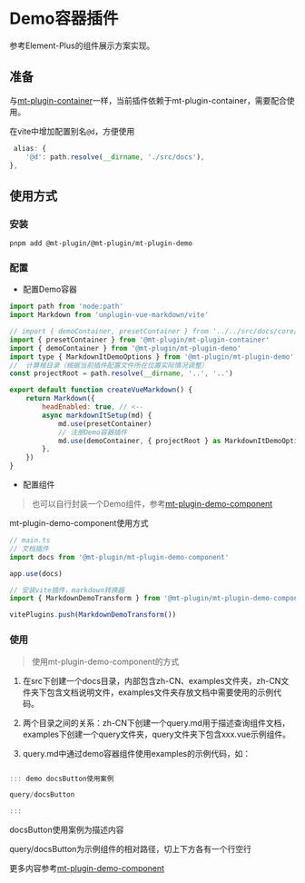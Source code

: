 # Demo容器插件 

参考Element-Plus的组件展示方案实现。

## 准备

与[mt-plugin-container](https://github.com/zengsl/mt-plugin/tree/main/packages/mt-plugin-container)一样，当前插件依赖于mt-plugin-container，需要配合使用。

在vite中增加配置别名`@d`，方便使用

```js
 alias: {
    '@d': path.resolve(__dirname, './src/docs'),
},
```

## 使用方式

### 安装

```shell
pnpm add @mt-plugin/@mt-plugin/mt-plugin-demo
```

### 配置


- 配置Demo容器

```js 
import path from 'node:path'
import Markdown from 'unplugin-vue-markdown/vite'

// import { demoContainer, presetContainer } from '../../src/docs/core/plugins/markdown-container'
import { presetContainer } from '@mt-plugin/mt-plugin-container'
import { demoContainer } from '@mt-plugin/mt-plugin-demo'
import type { MarkdownItDemoOptions } from '@mt-plugin/mt-plugin-demo'
//  计算根目录（根据当前插件配置文件所在位置实际情况调整）
const projectRoot = path.resolve(__dirname, '..', '..')

export default function createVueMarkdown() {
    return Markdown({
        headEnabled: true, // <--
        async markdownItSetup(md) {
            md.use(presetContainer)
            // 注册Demo容器插件
            md.use(demoContainer, { projectRoot } as MarkdownItDemoOptions)
        },
    })
}
```

- 配置组件

> 也可以自行封装一个Demo组件，参考[mt-plugin-demo-component](https://github.com/zengsl/mt-plugin/tree/main/packages/mt-plugin-demo-component)

mt-plugin-demo-component使用方式

```ts
// main.ts
// 文档插件
import docs from '@mt-plugin/mt-plugin-demo-component'

app.use(docs)
```


```js 
// 安装vite插件，markdown转换器
import { MarkdownDemoTransform } from '@mt-plugin/mt-plugin-demo-component'

vitePlugins.push(MarkdownDemoTransform())
```


### 使用

> 使用mt-plugin-demo-component的方式

1. 在src下创建一个docs目录，内部包含zh-CN、examples文件夹，zh-CN文件夹下包含文档说明文件，examples文件夹存放文档中需要使用的示例代码。

2. 两个目录之间的关系：zh-CN下创建一个query.md用于描述查询组件文档，examples下创建一个query文件夹，query文件夹下包含xxx.vue示例组件。

3. query.md中通过demo容器组件使用examples的示例代码，如：

```js

::: demo docsButton使用案例

query/docsButton

:::

```
docsButton使用案例为描述内容

query/docsButton为示例组件的相对路径，切上下方各有一个行空行


更多内容参考[mt-plugin-demo-component](https://github.com/zengsl/mt-plugin/tree/main/packages/mt-plugin-demo-component)